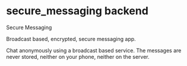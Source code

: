 # secure_messaging backend

Secure Messaging

Broadcast based, encrypted, secure messaging app.

Chat anonymously using a broadcast based service. The messages are never stored, neither on your phone, neither on the server.
